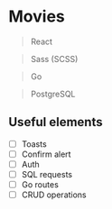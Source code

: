 # Movies

> React

> Sass (SCSS)

> Go

> PostgreSQL

## Useful elements

- [ ] Toasts
- [ ] Confirm alert
- [ ] Auth
- [ ] SQL requests
- [ ] Go routes
- [ ] CRUD operations
